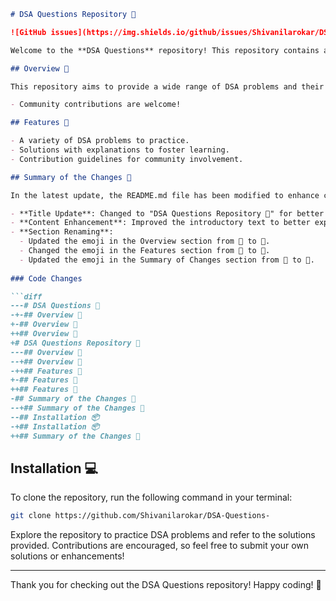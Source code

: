 ```markdown
# DSA Questions Repository 🤖

![GitHub issues](https://img.shields.io/github/issues/Shivanilarokar/DSA-Questions-) ![GitHub stars](https://img.shields.io/github/stars/Shivanilarokar/DSA-Questions-) ![GitHub forks](https://img.shields.io/github/forks/Shivanilarokar/DSA-Questions-)

Welcome to the **DSA Questions** repository! This repository contains a comprehensive collection of Data Structures and Algorithms (DSA) questions, along with detailed solutions. It is designed for learners and practitioners looking to sharpen their coding skills and prepare for technical interviews.

## Overview 🤖

This repository aims to provide a wide range of DSA problems and their solutions. It is a valuable resource for anyone preparing for coding interviews or looking to enhance their problem-solving skills.

- Community contributions are welcome!

## Features 🌟

- A variety of DSA problems to practice.
- Solutions with explanations to foster learning.
- Contribution guidelines for community involvement.

## Summary of the Changes 😤

In the latest update, the README.md file has been modified to enhance clarity and organization. Here are the key changes:

- **Title Update**: Changed to "DSA Questions Repository 🤖" for better clarity.
- **Content Enhancement**: Improved the introductory text to better explain the repository's purpose.
- **Section Renaming**:
  - Updated the emoji in the Overview section from 🤩 to 🤖.
  - Changed the emoji in the Features section from 🤩 to 🌟.
  - Updated the emoji in the Summary of Changes section from 🔧 to 😤.
  
### Code Changes

```diff
---# DSA Questions 🤩
-+-## Overview 🤖
+-## Overview 🤩
++## Overview 🤖
+# DSA Questions Repository 🤖
---## Overview 🤩
--+## Overview 🤖
-++## Features 🌟
+-## Features 🤩
++## Features 🌟
-## Summary of the Changes 🔧
--+## Summary of the Changes 😤
--## Installation 📦
-+## Installation 📦
++## Summary of the Changes 😤
```

## Installation 💻

To clone the repository, run the following command in your terminal:

```bash
git clone https://github.com/Shivanilarokar/DSA-Questions-
```

Explore the repository to practice DSA problems and refer to the solutions provided. Contributions are encouraged, so feel free to submit your own solutions or enhancements!

---

Thank you for checking out the DSA Questions repository! Happy coding! 🚀
```